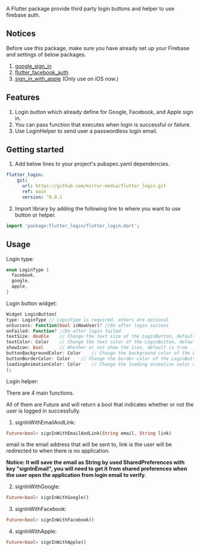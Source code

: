 <!-- 
This README describes the package. If you publish this package to pub.dev,
this README's contents appear on the landing page for your package.

For information about how to write a good package README, see the guide for
[writing package pages](https://dart.dev/guides/libraries/writing-package-pages). 

For general information about developing packages, see the Dart guide for
[creating packages](https://dart.dev/guides/libraries/create-library-packages)
and the Flutter guide for
[developing packages and plugins](https://flutter.dev/developing-packages). 
-->

A Flutter package provide third party login buttons and helper to use firebase auth.
## Notices

Before use this package, make sure you have already set up your Firebase and settings of below packages.
1. [google_sign_in](https://pub.dev/packages/google_sign_in)
2. [flutter_facebook_auth](https://facebook.meedu.app/docs/intro)
3. [sign_in_with_apple](https://pub.dev/packages/sign_in_with_apple) (Only use on iOS now.)

## Features

1. Login button which already define for Google, Facebook, and Apple sign in.
2. You can pass function that executes when login is successful or failure.
3. Use LoginHelper to send user a passwordless login email.

## Getting started

1. Add below lines to your project's pubspec.yaml dependencies.

```yaml
flutter_login:
    git:
      url: https://github.com/mirror-media/flutter_login.git
      ref: main
      version: ^0.0.1
```

2. Import library by adding the following line to where you want to use button or helper.
```dart
import 'package:flutter_login/flutter_login.dart';
```

## Usage 
Login type:
```dart
enum LoginType {
  facebook,
  google,
  apple,
}
```

Login button widget:
```dart
Widget LoginButton(
type: LoginType // LoginType is required, others are optional
onSuccess: Function(bool isNewUser)? //Do after login success
onFailed: Function? //Do after login failed
textSize: double    // Change the text size of the LoginButton, default is 16.0
textColor: Color    // Change the text color of the LoginButton, default is Colors.black
showIcon: bool      // Whether or not show the icon, default is true
buttonBackgroundColor: Color    // Change the background color of the LoginButton, default is Colors.white
buttonBorderColor: Color    // Change the border color of the LoginButton, default is Colors.black
loadingAnimationColor: Color    // Change the loading animation color of the LoginButton, default is Colors.black12
);
```

Login helper:

There are 4 main functions.

All of them are Future and will return a bool that indicates whether or not the user is logged in successfully.

1. signInWithEmailAndLink:
```dart
Future<bool> signInWithEmailAndLink(String email, String link)
```
email is the email address that will be sent to, link is the user will be redirected to when there is no application.

**Notice: It will save the email as String by used SharedPreferences with key "signInEmail", you will need to get it from shared preferences when the user open the application from login email to verify.**

2. signInWithGoogle:
```dart
Future<bool> signInWithGoogle()
```

3. signInWithFacebook:
```dart
Future<bool> signInWithFacebook()
```

4. signInWithApple:
```dart
Future<bool> signInWithApple()
```
